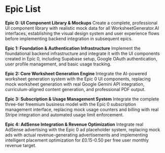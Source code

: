 # Epic List

**Epic 0: UI Component Library & Mockups**
Create a complete, professional UI component library with realistic mock data for all WorksheetGenerator.AI interfaces, establishing the visual design system and user experience flows before implementing backend integration in subsequent epics.

**Epic 1: Foundation & Authentication Infrastructure**
Implement the foundational backend infrastructure and integrate it with the UI components created in Epic 0, including Supabase setup, Google OAuth authentication, user profile management, and basic usage tracking.

**Epic 2: Core Worksheet Generation Engine**
Integrate the AI-powered worksheet generation system with the Epic 0 UI components, replacing mock worksheet generation with real Google Gemini API integration, curriculum-aligned content generation, and professional PDF output.

**Epic 3: Subscription & Usage Management System**
Integrate the complete three-tier freemium business model with the Epic 0 subscription management interface, replacing mock usage counters and billing with real Stripe integration and automated usage limit enforcement.

**Epic 4: AdSense Integration & Revenue Optimization**
Integrate real AdSense advertising with the Epic 0 ad placeholder system, replacing mock ads with actual revenue-generating advertisements and implementing intelligent placement optimization for £0.15-0.50 per free user monthly revenue target.